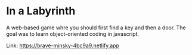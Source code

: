 # In a Labyrinth

A web-based game whre you should first find a key and then a door. The goal was to learn object-oriented coding in javascript.

Link: https://brave-minsky-4bc9a9.netlify.app
